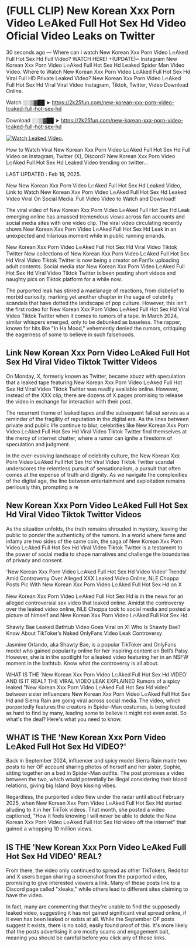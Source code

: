 # (FULL CLIP) New Korean Xxx Porn Video L𝚎Aked Full Hot Sex Hd Video Oficial Video Leaks on Twitter

30 seconds ago — Where can i watch New Korean Xxx Porn Video L𝚎Aked Full Hot Sex Hd Full Video? WATCH HERE! +(UPDATE)~ Instagram New Korean Xxx Porn Video L𝚎Aked Full Hot Sex Hd Leaked Spider Man Video Video. Where to Watch New Korean Xxx Porn Video L𝚎Aked Full Hot Sex Hd Viral Full HD Private Leaked Video? New Korean Xxx Porn Video L𝚎Aked Full Hot Sex Hd Viral Viral Video Instagram, Tiktok, Twitter, Video Download Online.

Watch ░░▒▓██ ➤ https://2k25fun.com/new-korean-xxx-porn-video-l𝚎aked-full-hot-sex-hd

Download ░░▒▓██ ➤ https://2k25fun.com/new-korean-xxx-porn-video-l𝚎aked-full-hot-sex-hd

[![Watch Leaked Video.](https://miro.medium.com/v2/resize:fit:828/format:webp/1*cilzJN44JGOrTw9NJCrNHA.gif "Watch Leaked Video")](https://2k25fun.com/new-korean-xxx-porn-video-l𝚎aked-full-hot-sex-hd)

How to Watch Viral New Korean Xxx Porn Video L𝚎Aked Full Hot Sex Hd Full Video on Instagram, Twitter (X), Discord? New Korean Xxx Porn Video L𝚎Aked Full Hot Sex Hd Leaked Video trending on twitter...

LAST UPDATED : Feb 16, 2025.

New New Korean Xxx Porn Video L𝚎Aked Full Hot Sex Hd Leaked Video, Link to Watch New Korean Xxx Porn Video L𝚎Aked Full Hot Sex Hd Leaked Video Viral On Social Media. Full Video Video to Watch and Download!

The viral video of New Korean Xxx Porn Video L𝚎Aked Full Hot Sex Hd Leak emerging online has amassed tremendous views across fan accounts and social media sites with one video clip. The viral video circulating recently shows New Korean Xxx Porn Video L𝚎Aked Full Hot Sex Hd Leak in an unexpected and hilarious moment while in public running errands.

New Korean Xxx Porn Video L𝚎Aked Full Hot Sex Hd Viral Video Tiktok Twitter New collections of New Korean Xxx Porn Video L𝚎Aked Full Hot Sex Hd Viral Video Tiktok Twitter is now being a creator on Fanfix uploading adult contents. Social media star New Korean Xxx Porn Video L𝚎Aked Full Hot Sex Hd Viral Video Tiktok Twitter is been posting short videos and naughty pics on Tiktok platform for a while now.

The purported leak has stirred a maelanage of reactions, from disbelief to morbid curiosity, marking yet another chapter in the saga of celebrity scandals that have dotted the landscape of pop culture. However, this isn't the first rodeo for New Korean Xxx Porn Video L𝚎Aked Full Hot Sex Hd Viral Video Tiktok Twitter when it comes to rumors of a tape. In March 2024, similar whispers emerged, only to be debunked as baseless. The rapper, known for hits like "In Ha Mood," vehemently denied the rumors, critiquing the eagerness of some to believe in such falsehoods.

## Link New Korean Xxx Porn Video L𝚎Aked Full Hot Sex Hd Viral Video Tiktok Twitter Videos

On Monday, X, formerly known as Twitter, became abuzz with speculation that a leaked tape featuring New Korean Xxx Porn Video L𝚎Aked Full Hot Sex Hd Viral Video Tiktok Twitter was readily available online. However, instead of the XXX clip, there are dozens of X pages promising to release the video in exchange for interaction with their post.

The recurrent theme of leaked tapes and the subsequent fallout serves as a reminder of the fragility of reputation in the digital era. As the lines between private and public life continue to blur, celebrities like New Korean Xxx Porn Video L𝚎Aked Full Hot Sex Hd Viral Video Tiktok Twitter find themselves at the mercy of internet chatter, where a rumor can ignite a firestorm of speculation and judgment.

In the ever-evolving landscape of celebrity culture, the New Korean Xxx Porn Video L𝚎Aked Full Hot Sex Hd Viral Video Tiktok Twitter scandal underscores the relentless pursuit of sensationalism, a pursuit that often comes at the expense of truth and dignity. As we navigate the complexities of the digital age, the line between entertainment and exploitation remains perilously thin, prompting a re

##  New Korean Xxx Porn Video L𝚎Aked Full Hot Sex Hd Viral Video Tiktok Twitter Videos

As the situation unfolds, the truth remains shrouded in mystery, leaving the public to ponder the authenticity of the rumors. In a world where fame and infamy are two sides of the same coin, the saga of New Korean Xxx Porn Video L𝚎Aked Full Hot Sex Hd Viral Video Tiktok Twitter is a testament to the power of social media to shape narratives and challenge the boundaries of privacy and consent.

'New Korean Xxx Porn Video L𝚎Aked Full Hot Sex Hd Video Video' Trends! Amid Controversy Over Alleged XXX Leaked Video Online, NLE Choppa Posts Pic With New Korean Xxx Porn Video L𝚎Aked Full Hot Sex Hd on X

New Korean Xxx Porn Video L𝚎Aked Full Hot Sex Hd is in the news for an alleged controversial sex video that leaked online. Amidst the controversy over the leaked video online, NLE Choppa took to social media and posted a picture of himself and New Korean Xxx Porn Video L𝚎Aked Full Hot Sex Hd.

Shawty Bae Leaked Bathtub Video Goes Viral on X! Who Is Shawty Bae? Know About TikToker’s Naked OnlyFans Video Leak Controversy

Jasmine Orlando, aka Shawty Bae, is a popular TikToker and OnlyFans model who gained popularity online for her inspiring content on Bell’s Palsy. However, she is in the spotlight for a leaked video featuring her in an NSFW moment in the bathtub. Know what the controversy is all about.

WHAT IS THE 'New Korean Xxx Porn Video L𝚎Aked Full Hot Sex Hd VIDEO' AND IS IT REAL? THE VIRAL VIDEO LEAK EXPLAINED Rumors of a spicy leaked "New Korean Xxx Porn Video L𝚎Aked Full Hot Sex Hd video" between sister influencers New Korean Xxx Porn Video L𝚎Aked Full Hot Sex Hd and Sierra Rain are going viral across social media. The video, which purportedly features the creators in Spider-Man costumes, is being touted as hard to find by many, leading some to believe it might not even exist. So what's the deal? Here's what you need to know.

## WHAT IS THE 'New Korean Xxx Porn Video L𝚎Aked Full Hot Sex Hd VIDEO?'

Back in September 2024, influencer and spicy model Sierra Rain made two posts to her OF account sharing photos of herself and her sister, Sophie, sitting together on a bed in Spider-Man outfits. The post promises a video between the two, which would potentially be illegal considering their blood relations, giving big Island Boys kissing vibes.

Regardless, the purported video flew under the radar until about February 2025, when New Korean Xxx Porn Video L𝚎Aked Full Hot Sex Hd started alluding to it in her TikTok videos. That month, she posted a video captioned, "How it feels knowing I will never be able to delete the New Korean Xxx Porn Video L𝚎Aked Full Hot Sex Hd video off the internet" that gained a whopping 10 million views.

## IS THE 'New Korean Xxx Porn Video L𝚎Aked Full Hot Sex Hd VIDEO' REAL?

From there, the video only continued to spread as other TikTokers, Redditor and X users began sharing a screenshot from the purported video, promising to give interested viewers a link. Many of these posts link to a Discord page called "xleaks," while others lead to different sites claiming to have the video.

In fact, many are commenting that they're unable to find the supposedly leaked video, suggesting it has not gained significant viral spread online, if it even has been leaked or exists at all. While the September OF posts suggest it exists, there is no solid, easily found proof of this. It's more likely that the posts advertising it are mostly scams and engagement bait, meaning you should be careful before you click any of those links.